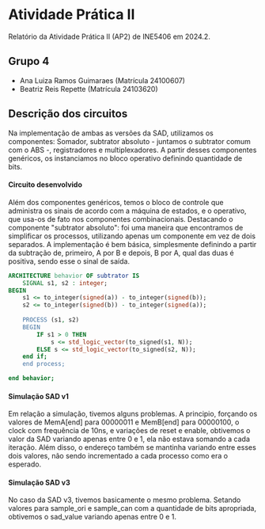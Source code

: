# Atividade Prática II

Relatório da Atividade Prática II (AP2) de INE5406 em 2024.2. 

## Grupo 4

- Ana Luiza Ramos Guimaraes (Matrícula 24100607)
- Beatriz Reis Repette (Matrícula 24103620)

## Descrição dos circuitos

Na implementação de ambas as versões da SAD, utilizamos os componentes: Somador, subtrator absoluto - juntamos o subtrator comum com o ABS -, registradores e multiplexadores. A partir desses componentes genéricos, os instanciamos no bloco operativo definindo quantidade de bits.

#### Circuito desenvolvido

Além dos componentes genéricos, temos o bloco de controle que administra os sinais de acordo com a máquina de estados, e o operativo, que usa-os de fato nos componentes combinacionais.
Destacando o componente "subtrator absoluto": foi uma maneira que encontramos de simplificar os processos, utilizando apenas um componente em vez de dois separados. A implementação é bem básica, simplesmente definindo a partir da subtração de, primeiro, A por B e depois, B por A, qual das duas é positiva, sendo esse o sinal de saída.

```vhdl
ARCHITECTURE behavior OF subtrator IS
	SIGNAL s1, s2 : integer;
BEGIN
	s1 <= to_integer(signed(a)) - to_integer(signed(b));
	s2 <= to_integer(signed(b)) - to_integer(signed(a));
	
	PROCESS (s1, s2)
	BEGIN
		IF s1 > 0 THEN
			s <= std_logic_vector(to_signed(s1, N));
		ELSE s <= std_logic_vector(to_signed(s2, N));
	end if;
	end process;

end behavior;
```

#### Simulação SAD v1

Em relação a simulação, tivemos alguns problemas. A principio, forçando os valores de MemA[end] para 00000011 e MemB[end] para 00000100, o clock com frequência de 10ns, e variações de reset e enable, obtivemos o valor da SAD variando apenas entre 0 e 1, ela não estava somando a cada iteração. Além disso, o endereço também se mantinha variando entre esses dois valores, não sendo incrementado a cada processo como era o esperado. 

#### Simulação SAD v3

No caso da SAD v3, tivemos basicamente o mesmo problema. Setando valores para sample_ori e sample_can com a quantidade de bits apropriada, obtivemos o sad_value variando apenas entre 0 e 1. 

